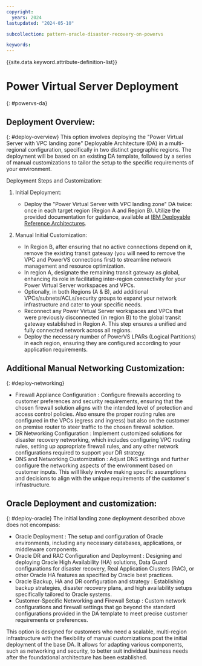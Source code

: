 ```yaml
---
copyright:
  years: 2024
lastupdated: "2024-05-10"

subcollection: pattern-oracle-disaster-recovery-on-powervs

keywords:
---
```

{{site.data.keyword.attribute-definition-list}}

# Power Virtual Server Deployment
{: #powervs-da}

## Deployment Overview:
{: #deploy-overview}
This option involves deploying the "Power Virtual Server with VPC landing zone" Deployable Architecture (DA) in a multi-regional configuration, specifically in two distinct geographic regions. The deployment will be based on an existing DA template, followed by a series of manual customizations to tailor the setup to the specific requirements of your environment.

Deployment Steps and Customization:

1. Initial Deployment:

   * Deploy the "Power Virtual Server with VPC landing zone" DA twice: once in each target region (Region A and Region B). Utilize the provided documentation for guidance, available at [IBM Deployable Reference Architectures](https://cloud.ibm.com/docs/deployable-reference-architectures?topic=deployable-reference-architectures-deploy-arch-ibm-pvs-inf-full-stack).
2. Manual Initial Customization:

   * In Region B, after ensuring that no active connections depend on it, remove the existing transit gateway (you will need to remove the VPC and PowerVS connections first) to streamline network management and resource optimization.
   * In region A, designate the remaining transit gateway as global, enhancing its role in facilitating inter-region connectivity for your Power Virtual Server workspaces and VPCs.
   * Optionally, in both Regions (A & B), add additional VPCs/subnets/ACLs/security groups to expand your network infrastructure and cater to your specific needs.
   * Reconnect any Power Virtual Server workspaces and VPCs that were previously disconnected (in region B) to the global transit gateway established in Region A. This step ensures a unified and fully connected network across all regions.
   * Deploy the necessary number of PowerVS LPARs (Logical Partitions) in each region, ensuring they are configured according to your application requirements.

## Additional Manual Networking Customization:
{: #deploy-networking}
* Firewall Appliance Configuration : Configure firewalls according to customer preferences and security requirements, ensuring that the chosen firewall solution aligns with the intended level of protection and access control policies. Also ensure the proper routing rules are configured in the VPCs (egress and ingress) but also on the customer on premise router to steer traffic to the chosen firewall solution.
* DR Networking Configuration : Implement customized solutions for disaster recovery networking, which includes configuring VPC routing rules, setting up appropriate firewall rules, and any other network configurations required to support your DR strategy.
* DNS and Networking Customization : Adjust DNS settings and further configure the networking aspects of the environment based on customer inputs. This will likely involve making specific assumptions and decisions to align with the unique requirements of the customer's infrastructure.

## Oracle Deployment and customization:
{: #deploy-oracle}
The initial landing zone deployment described above does not encompass:

* Oracle Deployment : The setup and configuration of Oracle environments, including any necessary databases, applications, or middleware components.
* Oracle DR and RAC Configuration and Deployment : Designing and deploying Oracle High Availability (HA) solutions, Data Guard configurations for disaster recovery, Real Application Clusters (RAC), or other Oracle HA features as specified by Oracle best practices.
* Oracle Backup, HA and DR configuration and strategy : Establishing backup strategies, disaster recovery plans, and high availability setups specifically tailored to Oracle systems.
* Customer-Specific Networking and Firewall Setup : Custom network configurations and firewall settings that go beyond the standard configurations provided in the DA template to meet precise customer requirements or preferences.

This option is designed for customers who need a scalable, multi-region infrastructure with the flexibility of manual customizations post the initial deployment of the base DA. It allows for adapting various components, such as networking and security, to better suit individual business needs after the foundational architecture has been established.
